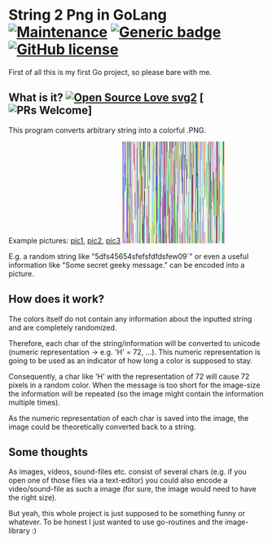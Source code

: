 # String 2 Png in GoLang [![Maintenance](https://img.shields.io/badge/Maintained%3F-no-red.svg)](https://GitHub.com/wsdt/GoLang_StringToPng/graphs/commit-activity) [![Generic badge](https://img.shields.io/badge/In-GO-BLUE.svg)](https://golang.org/) [![GitHub license](https://img.shields.io/github/license/wsdt/GoLang_StringToPng.svg)](https://github.com/wsdt/GoLang_StringToPng/blob/master/LICENSE)
First of all this is my first Go project, so please bare with me. 

## What is it? [![Open Source Love svg2](https://badges.frapsoft.com/os/v2/open-source.svg?v=103)](https://github.com/ellerbrock/open-source-badges/) [![PRs Welcome](https://img.shields.io/badge/PRs-welcome-brightgreen.svg?style=flat-square)]
This program converts arbitrary string into a colorful .PNG. 

Example pictures: [pic1](https://github.com/wsdt/GoLang_StringToPng/blob/master/image_0.png), [pic2](https://github.com/wsdt/GoLang_StringToPng/blob/master/image_1.png), 
[pic3](https://github.com/wsdt/GoLang_StringToPng/blob/master/image_2.png)
![alt text](https://github.com/wsdt/GoLang_StringToPng/blob/master/image_0.png "Example image")


E.g. a random string like "5dfs45654sfefsfdfdsfew09´" or even a useful information like "Some secret geeky message." can be encoded into a picture. 

## How does it work?
The colors itself do not contain any information about the inputted string and are completely randomized. 

Therefore, each char of the string/information will be converted to unicode (numeric representation -> e.g. 'H' = 72, ...). This numeric representation is going to be used as an indicator of how long a color is supposed to stay. 

Consequently, a char like 'H' with the representation of 72 will cause 72 pixels in a random color. When the message is too short for the image-size the information will be repeated (so the image might contain the information multiple times). 

As the numeric representation of each char is saved into the image, the image could be theoretically converted back to a string. 

## Some thoughts
As images, videos, sound-files etc. consist of several chars (e.g. if you open one of those files via a text-editor) you could also encode a video/sound-file as such a image (for sure, the image would need to have the right size). 

But yeah, this whole project is just supposed to be something funny or whatever. To be honest I just wanted to use go-routines and the image-library :)
